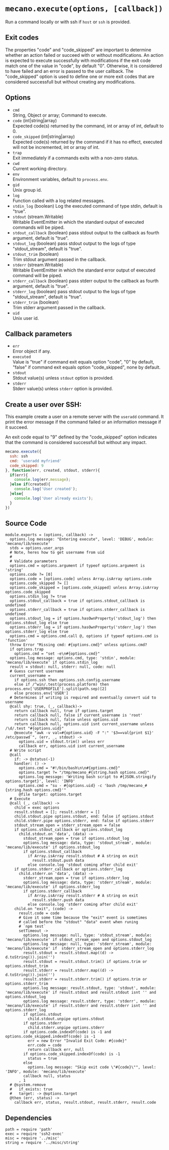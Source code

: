 
# `mecano.execute(options, [callback])`

Run a command locally or with ssh if `host` or `ssh` is provided.

## Exit codes

The properties "code" and "code_skipped" are important to determine whether an
action failed or succeed with or without modifications. An action is expected to
execute successfully with modifications if the exit code match one of the value
in "code", by default "0". Otherwise, it is considered to have failed and an
error is passed to the user callback. The "code_skipped" option is used to
define one or more exit codes that are considered successfull but without
creating any modifications.

## Options

*   `cmd`   
    String, Object or array; Command to execute.   
*   `code` (int|string|array)   
    Expected code(s) returned by the command, int or array of int, default to 0.   
*   `code_skipped` (int|string|array)   
    Expected code(s) returned by the command if it has no effect, executed will
    not be incremented, int or array of int.   
*   `trap`   
    Exit immediately if a commands exits with a non-zero status.   
*   `cwd`   
    Current working directory.   
*   `env`   
    Environment variables, default to `process.env`.   
*   `gid`   
    Unix group id.   
*   `log`   
    Function called with a log related messages.   
*   `stdin_log` (boolean)
    Log the executed command of type stdin, default is "true".   
*   `stdout` (stream.Writable)   
    Writable EventEmitter in which the standard output of executed commands will
    be piped.   
*   `stdout_callback` (boolean)
    pass stdout output to the callback as fourth argument, default is "true".   
*   `stdout_log` (boolean)
    pass stdout output to the logs of type "stdout_stream", default is "true".   
*   `stdout_trim` (boolean)   
    Trim stdout argument passed in the callback.   
*   `stderr` (stream.Writable)   
    Writable EventEmitter in which the standard error output of executed command
    will be piped.   
*   `stderr_callback` (boolean)
    pass stderr output to the callback as fourth argument, default is "true".   
*   `stderr_log` (boolean)
    pass stdout output to the logs of type "stdout_stream", default is "true".   
*   `stderr_trim` (boolean)   
    Trim stderr argument passed in the callback.   
*   `uid`   
    Unix user id.   

## Callback parameters

*   `err`   
    Error object if any.   
*   `executed`   
    Value is "true" if command exit equals option "code", "0" by default, "false" if 
    command exit equals option "code_skipped", none by default.   
*   `stdout`   
    Stdout value(s) unless `stdout` option is provided.   
*   `stderr`   
    Stderr value(s) unless `stderr` option is provided.   

## Create a user over SSH:

This example create a user on a remote server with the `useradd` command. It
print the error message if the command failed or an information message if it
succeed.

An exit code equal to "9" defined by the "code_skipped" option indicates that
the command is considered successfull but without any impact.

```javascript
mecano.execute({
  ssh: ssh
  cmd: 'useradd myfriend'
  code_skipped: 9
}, function(err, created, stdout, stderr){
  if(err){
    console.log(err.message);
  }else if(created){
    console.log('User created');
  }else{
    console.log('User already exists');
  }
})
```

## Source Code

    module.exports = (options, callback) ->
      options.log message: "Entering execute", level: 'DEBUG', module: 'mecano/lib/execute'
      stds = options.user_args
      # Note, heres how to get username from uid
      # 
      # Validate parameters
      options.cmd = options.argument if typeof options.argument is 'string'
      options.code ?= [0]
      options.code = [options.code] unless Array.isArray options.code
      options.code_skipped ?= []
      options.code_skipped = [options.code_skipped] unless Array.isArray options.code_skipped
      options.stdin_log ?= true
      options.stdout_callback = true if options.stdout_callback is undefined
      options.stderr_callback = true if options.stderr_callback is undefined
      options.stdout_log = if options.hasOwnProperty('stdout_log') then options.stdout_log else true
      options.stderr_log = if options.hasOwnProperty('stderr_log') then options.stderr_log else true
      options.cmd = options.cmd.call @, options if typeof options.cmd is 'function'
      throw Error "Missing cmd: #{options.cmd}" unless options.cmd?
      if options.trap
        options.cmd = "set -e\n#{options.cmd}"
      options.log message: options.cmd, type: 'stdin', module: 'mecano/lib/execute' if options.stdin_log
      result = stdout: null, stderr: null, code: null
      # Guess current username
      current_username = 
        if options.ssh then options.ssh.config.username
        else if /^win/.test(process.platform) then process.env['USERPROFILE'].split(path.sep)[2]
        else process.env['USER']
      # Determines if writing is required and eventually convert uid to username
      @call shy: true, (_, callback)->
        return callback null, true if options.target
        return callback null, false if current_username is 'root'
        return callback null, false unless options.uid
        return callback null, options.uid isnt current_username unless /\d/.test "#{options.uid}"
        @execute "awk -v val=#{options.uid} -F ":" '$3==val{print $1}' /etc/passwd`", (err, _, stdout) ->
          options.uid = stdout.trim() unless err
          callback err, options.uid isnt current_username
      # Write script
      @call
        if: -> @status(-1)
        handler: () ->
          options.cmd = "#!/bin/bash\n\n#{options.cmd}"
          options.target ?= "/tmp/mecano_#{string.hash options.cmd}"
          options.log message: 'Writing bash script to #{JSON.stringify options.target}', level: 'INFO'
          options.cmd = "su - #{options.uid} -c 'bash /tmp/mecano_#{string.hash options.cmd}'"
          @file target: options.target
      # Execute
      @call (_, callback) ->
        child = exec options
        result.stdout = []; result.stderr = []
        child.stdout.pipe options.stdout, end: false if options.stdout
        child.stderr.pipe options.stderr, end: false if options.stderr
        stdout_stream_open = stderr_stream_open = false
        if options.stdout_callback or options.stdout_log
          child.stdout.on 'data', (data) ->
            stdout_stream_open = true if options.stdout_log
            options.log message: data, type: 'stdout_stream', module: 'mecano/lib/execute' if options.stdout_log
            if options.stdout_callback
              if Array.isArray result.stdout # A string on exit
                result.stdout.push data
              else console.log 'stdout coming after child exit'
        if options.stderr_callback or options.stderr_log
          child.stderr.on 'data', (data) ->
            stderr_stream_open = true if options.stderr_log
            options.log message: data, type: 'stderr_stream', module: 'mecano/lib/execute' if options.stderr_log
            if options.stderr_callback
              if Array.isArray result.stderr # A string on exit
                result.stderr.push data
              else console.log 'stderr coming after child exit'
        child.on "exit", (code) ->
          result.code = code
          # Give it some time because the "exit" event is sometimes
          # called before the "stdout" "data" event when runing
          # `npm test`
          setTimeout ->
            options.log message: null, type: 'stdout_stream', module: 'mecano/lib/execute' if stdout_stream_open and options.stdout_log
            options.log message: null, type: 'stderr_stream', module: 'mecano/lib/execute' if  stderr_stream_open and options.stderr_log
            result.stdout = result.stdout.map((d) -> d.toString()).join('')
            result.stdout = result.stdout.trim() if options.trim or options.stdout_trim
            result.stderr = result.stderr.map((d) -> d.toString()).join('')
            result.stderr = result.stderr.trim() if options.trim or options.stderr_trim
            options.log message: result.stdout, type: 'stdout', module: 'mecano/lib/execute' if result.stdout and result.stdout isnt '' and options.stdout_log
            options.log message: result.stderr, type: 'stderr', module: 'mecano/lib/execute' if result.stderr and result.stderr isnt '' and options.stderr_log
            if options.stdout
              child.stdout.unpipe options.stdout
            if options.stderr
              child.stderr.unpipe options.stderr
            if options.code.indexOf(code) is -1 and options.code_skipped.indexOf(code) is -1
              err = new Error "Invalid Exit Code: #{code}"
              err.code = code
              return callback err, null
            if options.code_skipped.indexOf(code) is -1
              status = true
            else
              options.log message: "Skip exit code \"#{code}\"", level: 'INFO', module: 'mecano/lib/execute'
            callback null, status
          , 1
      # @system.remove
      #   if_exists: true
      #   target: -> @options.target
      @then (err, status) ->
        callback err, status, result.stdout, result.stderr, result.code

## Dependencies

    path = require 'path'
    exec = require 'ssh2-exec'
    misc = require '../misc'
    string = require '../misc/string'
